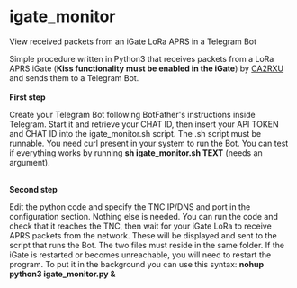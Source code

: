 # igate_monitor
View received packets from an iGate LoRa APRS in a Telegram Bot

Simple procedure written in Python3 that receives packets from a LoRa APRS iGate (**Kiss functionality must be enabled in the iGate**) by [CA2RXU](https://github.com/richonguzman/LoRa_APRS_iGate) and sends them to a Telegram Bot.<br><br>
**First step**

Create your Telegram Bot following BotFather's instructions inside Telegram. Start it and retrieve your CHAT ID, then insert your API TOKEN and CHAT ID into the igate_monitor.sh script. The .sh script must be runnable. You need curl present in your system to run the Bot. You can test if everything works by running **sh igate_monitor.sh TEXT** (needs an argument).<br><br>

**Second step**

Edit the python code and specify the TNC IP/DNS and port in the configuration section. Nothing else is needed. You can run the code and check that it reaches the TNC, then wait for your iGate LoRa to receive APRS packets from the network. These will be displayed and sent to the script that runs the Bot. The two files must reside in the same folder. If the iGate is restarted or becomes unreachable, you will need to restart the program. To put it in the background you can use this syntax: **nohup python3 igate_monitor.py &**<br><br>




